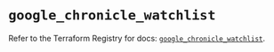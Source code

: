 # `google_chronicle_watchlist`

Refer to the Terraform Registry for docs: [`google_chronicle_watchlist`](https://registry.terraform.io/providers/hashicorp/google-beta/6.22.0/docs/resources/google_chronicle_watchlist).
